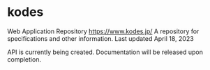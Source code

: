 # kodes
Web Application Repository https://www.kodes.jp/ A repository for specifications and other information.
Last updated April 18, 2023

API is currently being created.
Documentation will be released upon completion.
